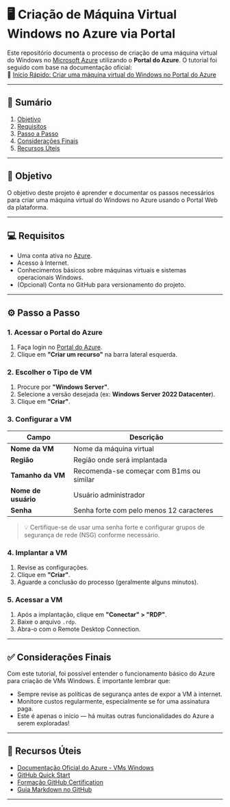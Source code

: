 # 🖥️ Criação de Máquina Virtual Windows no Azure via Portal

Este repositório documenta o processo de criação de uma máquina virtual do Windows no [Microsoft Azure](https://portal.azure.com) utilizando o **Portal do Azure**. O tutorial foi seguido com base na documentação oficial:  
🔗 [Início Rápido: Criar uma máquina virtual do Windows no Portal do Azure](https://learn.microsoft.com/pt-br/azure/virtual-machines/windows/quick-create-portal)

---

## 🧭 Sumário

1. [Objetivo](#objetivo)
2. [Requisitos](#requisitos)
3. [Passo a Passo](#passo-a-passo)
4. [Considerações Finais](#consideracoes-finais)
5. [Recursos Úteis](#recursos-uteis)

---

## 🎯 Objetivo

O objetivo deste projeto é aprender e documentar os passos necessários para criar uma máquina virtual do Windows no Azure usando o Portal Web da plataforma.

---

## 💻 Requisitos

- Uma conta ativa no [Azure](https://portal.azure.com).
- Acesso à Internet.
- Conhecimentos básicos sobre máquinas virtuais e sistemas operacionais Windows.
- (Opcional) Conta no GitHub para versionamento do projeto.

---

## ⚙️ Passo a Passo

### 1. Acessar o Portal do Azure

1. Faça login no [Portal do Azure](https://portal.azure.com).
2. Clique em **"Criar um recurso"** na barra lateral esquerda.

### 2. Escolher o Tipo de VM

1. Procure por **"Windows Server"**.
2. Selecione a versão desejada (ex: **Windows Server 2022 Datacenter**).
3. Clique em **"Criar"**.

### 3. Configurar a VM

| Campo | Descrição |
|-------|-----------|
| **Nome da VM** | Nome da máquina virtual |
| **Região** | Região onde será implantada |
| **Tamanho da VM** | Recomenda-se começar com B1ms ou similar |
| **Nome de usuário** | Usuário administrador |
| **Senha** | Senha forte com pelo menos 12 caracteres |

> 💡 Certifique-se de usar uma senha forte e configurar grupos de segurança de rede (NSG) conforme necessário.

### 4. Implantar a VM

1. Revise as configurações.
2. Clique em **"Criar"**.
3. Aguarde a conclusão do processo (geralmente alguns minutos).

### 5. Acessar a VM

1. Após a implantação, clique em **"Conectar" > "RDP"**.
2. Baixe o arquivo `.rdp`.
3. Abra-o com o Remote Desktop Connection.

---

## ✅ Considerações Finais

Com este tutorial, foi possível entender o funcionamento básico do Azure para criação de VMs Windows. É importante lembrar que:

- Sempre revise as políticas de segurança antes de expor a VM à internet.
- Monitore custos regularmente, especialmente se for uma assinatura paga.
- Este é apenas o início — há muitas outras funcionalidades do Azure a serem exploradas!

---

## 📘 Recursos Úteis

- [Documentação Oficial do Azure - VMs Windows](https://learn.microsoft.com/pt-br/azure/virtual-machines/windows/)
- [GitHub Quick Start](https://github.com/Knowledge-People/GitHub-Quick-Start)
- [Formação GitHub Certification](https://learn.gitbook.com/)
- [Guia Markdown no GitHub](https://docs.github.com/pt/writing-on-github/getting-started-with-writing-and-formatting-on-github/basic-writing-and-formatting-syntax)

---
